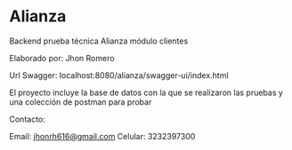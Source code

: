 # Alianza

Backend prueba técnica Alianza módulo clientes

Elaborado por: Jhon Romero

Url Swagger: localhost:8080/alianza/swagger-ui/index.html

El proyecto incluye la base de datos con la que se realizaron las pruebas y una colección de postman para probar






Contacto:

Email: jhonrh616@gmail.com
Celular: 3232397300

